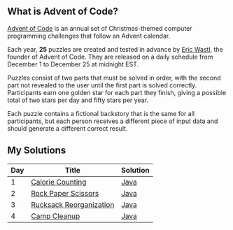 ## What is Advent of Code?
[Advent of Code](https://adventofcode.com) is an annual set of Christmas-themed computer programming challenges that follow an Advent calendar. 

Each year, **25** puzzles are created and tested in advance by [Eric Wastl](https://twitter.com/ericwastl), the founder of Advent of Code. They are released on a daily schedule from December 1 to December 25 at midnight EST.

Puzzles consist of two parts that must be solved in order, with the second part not revealed to the user until the first part is solved correctly. Participants earn one golden star for each part they finish, giving a possible total of two stars per day and fifty stars per year.

Each puzzle contains a fictional backstory that is the same for all participants, but each person receives a different piece of input data and should generate a different correct result.

## My Solutions
| Day  | Title                                                         | Solution                                  
| ---- | ------------------------------------------------------------- | ------------------------------------------ | 
| 1    | [Calorie Counting][1]                                         | [Java][1a]                                 | 
| 2    | [Rock Paper Scissors][2]                                      | [Java][2a]                                 | 
| 3    | [Rucksack Reorganization][3]                                  | [Java][3a]                                 | 
| 4    | [Camp Cleanup][4]                                             | [Java][4a]                                 | 

[1]: https://adventofcode.com/2022/day/1
[1a]: ./src/Day01/Day01.java
[2]: https://adventofcode.com/2022/day/2
[2a]: ./src/Day02/Day02.java
[3]: https://adventofcode.com/2022/day/3
[3a]: ./src/Day03/Day03.java
[4]: https://adventofcode.com/2022/day/4
[4a]: ./src/Day01/Day01.java
